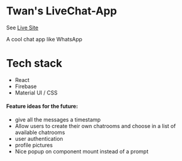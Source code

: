 # Twan's LiveChat-App
See [Live Site](https://sapient-depot-285005.web.app/)

A cool chat app like WhatsApp

# Tech stack
  - React 
  - Firebase
  - Material UI / CSS

  

#### Feature ideas for the future:
  - give all the messages a timestamp
  - Allow users to create their own chatrooms and choose in a list of available chatrooms
  - user authentication
  - profile pictures
  - Nice popup on component mount instead of a prompt

